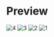 # Preview
![4](https://github.com/user-attachments/assets/62578642-f0cd-454f-a061-58f8ab5536b6)
![3](https://github.com/user-attachments/assets/9e42c9d9-7268-4501-8621-f67c45a8f93e)
![2](https://github.com/user-attachments/assets/6be0f955-4811-4fb9-a170-f0b349c1799a)
![1](https://github.com/user-attachments/assets/0957cd15-6259-4f77-9ba0-729c097564a4)
